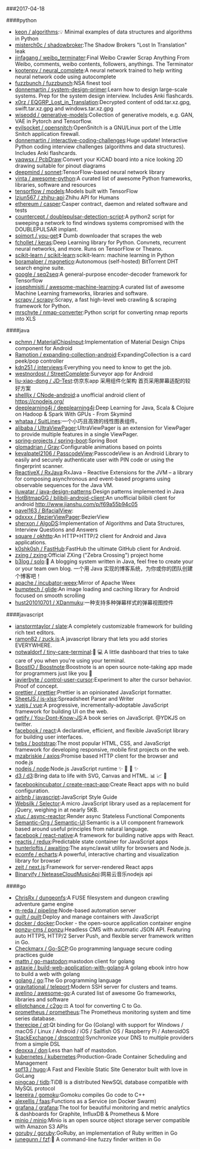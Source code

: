 ###2017-04-18

####python
* [keon / algorithms](https://github.com/keon/algorithms):💡 Minimal examples of data structures and algorithms in Python
* [misterch0c / shadowbroker](https://github.com/misterch0c/shadowbroker):The Shadow Brokers "Lost In Translation" leak
* [jinfagang / weibo_terminater](https://github.com/jinfagang/weibo_terminater):Final Weibo Crawler Scrap Anything From Weibo, comments, weibo contents, followers, anythings. The Terminator
* [kootenpv / neural_complete](https://github.com/kootenpv/neural_complete):A neural network trained to help writing neural network code using autocomplete
* [fuzzbunch / fuzzbunch](https://github.com/fuzzbunch/fuzzbunch):NSA finest tool
* [donnemartin / system-design-primer](https://github.com/donnemartin/system-design-primer):Learn how to design large-scale systems. Prep for the system design interview. Includes Anki flashcards.
* [x0rz / EQGRP_Lost_in_Translation](https://github.com/x0rz/EQGRP_Lost_in_Translation):Decrypted content of odd.tar.xz.gpg, swift.tar.xz.gpg and windows.tar.xz.gpg
* [wiseodd / generative-models](https://github.com/wiseodd/generative-models):Collection of generative models, e.g. GAN, VAE in Pytorch and Tensorflow.
* [evilsocket / opensnitch](https://github.com/evilsocket/opensnitch):OpenSnitch is a GNU/Linux port of the Little Snitch application firewall.
* [donnemartin / interactive-coding-challenges](https://github.com/donnemartin/interactive-coding-challenges):Huge update! Interactive Python coding interview challenges (algorithms and data structures). Includes Anki flashcards.
* [yaqwsx / PcbDraw](https://github.com/yaqwsx/PcbDraw):Convert your KiCAD board into a nice looking 2D drawing suitable for pinout diagrams
* [deepmind / sonnet](https://github.com/deepmind/sonnet):TensorFlow-based neural network library
* [vinta / awesome-python](https://github.com/vinta/awesome-python):A curated list of awesome Python frameworks, libraries, software and resources
* [tensorflow / models](https://github.com/tensorflow/models):Models built with TensorFlow
* [lzjun567 / zhihu-api](https://github.com/lzjun567/zhihu-api):Zhihu API for Humans
* [ethereum / casper](https://github.com/ethereum/casper):Casper contract, daemon and related software and tests
* [countercept / doublepulsar-detection-script](https://github.com/countercept/doublepulsar-detection-script):A python2 script for sweeping a network to find windows systems compromised with the DOUBLEPULSAR implant.
* [soimort / you-get](https://github.com/soimort/you-get):⏬ Dumb downloader that scrapes the web
* [fchollet / keras](https://github.com/fchollet/keras):Deep Learning library for Python. Convnets, recurrent neural networks, and more. Runs on TensorFlow or Theano.
* [scikit-learn / scikit-learn](https://github.com/scikit-learn/scikit-learn):scikit-learn: machine learning in Python
* [boramalper / magnetico](https://github.com/boramalper/magnetico):Autonomous (self-hosted) BitTorrent DHT search engine suite.
* [google / seq2seq](https://github.com/google/seq2seq):A general-purpose encoder-decoder framework for Tensorflow
* [josephmisiti / awesome-machine-learning](https://github.com/josephmisiti/awesome-machine-learning):A curated list of awesome Machine Learning frameworks, libraries and software.
* [scrapy / scrapy](https://github.com/scrapy/scrapy):Scrapy, a fast high-level web crawling & scraping framework for Python.
* [mrschyte / nmap-converter](https://github.com/mrschyte/nmap-converter):Python script for converting nmap reports into XLS

####java
* [pchmn / MaterialChipsInput](https://github.com/pchmn/MaterialChipsInput):Implementation of Material Design Chips component for Android
* [Ramotion / expanding-collection-android](https://github.com/Ramotion/expanding-collection-android):ExpandingCollection is a card peek/pop controller
* [kdn251 / interviews](https://github.com/kdn251/interviews):Everything you need to know to get the job.
* [westnordost / StreetComplete](https://github.com/westnordost/StreetComplete):Surveyor app for Android
* [liu-xiao-dong / JD-Test](https://github.com/liu-xiao-dong/JD-Test):仿京东app 采用组件化架构 首页采用屏幕适配的较好方案
* [shellljx / CNode-android](https://github.com/shellljx/CNode-android):a unofficial android client of https://cnodejs.org/
* [deeplearning4j / deeplearning4j](https://github.com/deeplearning4j/deeplearning4j):Deep Learning for Java, Scala & Clojure on Hadoop & Spark With GPUs - From Skymind
* [whataa / SuitLines](https://github.com/whataa/SuitLines):一个小巧且高效的线性图表组件。
* [alibaba / UltraViewPager](https://github.com/alibaba/UltraViewPager):UltraViewPager is an extension for ViewPager to provide multiple features in a single ViewPager.
* [spring-projects / spring-boot](https://github.com/spring-projects/spring-boot):Spring Boot
* [glomadrian / Grav](https://github.com/glomadrian/Grav):Configurable animations based on points
* [kevalpatel2106 / PasscodeView](https://github.com/kevalpatel2106/PasscodeView):PasscodeView is an Android Library to easily and securely authenticate user with PIN code or using the fingerprint scanner.
* [ReactiveX / RxJava](https://github.com/ReactiveX/RxJava):RxJava – Reactive Extensions for the JVM – a library for composing asynchronous and event-based programs using observable sequences for the Java VM.
* [iluwatar / java-design-patterns](https://github.com/iluwatar/java-design-patterns):Design patterns implemented in Java
* [HotBitmapGG / bilibili-android-client](https://github.com/HotBitmapGG/bilibili-android-client):An unofficial bilibili client for android http://www.jianshu.com/p/f69a55b94c05
* [pavel163 / BifacialView](https://github.com/pavel163/BifacialView):
* [qdxxxx / BezierViewPager](https://github.com/qdxxxx/BezierViewPager):BezierView
* [sherxon / AlgoDS](https://github.com/sherxon/AlgoDS):Implementation of Algorithms and Data Structures, Interview Questions and Answers
* [square / okhttp](https://github.com/square/okhttp):An HTTP+HTTP/2 client for Android and Java applications.
* [k0shk0sh / FastHub](https://github.com/k0shk0sh/FastHub):FastHub the ultimate GitHub client for Android.
* [zxing / zxing](https://github.com/zxing/zxing):Official ZXing ("Zebra Crossing") project home
* [b3log / solo](https://github.com/b3log/solo):🎸 A blogging system written in Java, feel free to create your or your team own blog. 一个用 Java 实现的博客系统，为你或你的团队创建个博客吧！
* [apache / incubator-weex](https://github.com/apache/incubator-weex):Mirror of Apache Weex
* [bumptech / glide](https://github.com/bumptech/glide):An image loading and caching library for Android focused on smooth scrolling
* [hust201010701 / XDanmuku](https://github.com/hust201010701/XDanmuku):一种支持多种弹幕样式的弹幕视图控件

####javascript
* [ianstormtaylor / slate](https://github.com/ianstormtaylor/slate):A completely customizable framework for building rich text editors.
* [ramon82 / zuck.js](https://github.com/ramon82/zuck.js):A javascript library that lets you add stories EVERYWHERE.
* [notwaldorf / tiny-care-terminal](https://github.com/notwaldorf/tiny-care-terminal):💖 💻 A little dashboard that tries to take care of you when you're using your terminal.
* [BoostIO / Boostnote](https://github.com/BoostIO/Boostnote):Boostnote is an open source note-taking app made for programmers just like you 🚀
* [javierbyte / control-user-cursor](https://github.com/javierbyte/control-user-cursor):Experiment to alter the cursor behavior. Proof of concept.
* [prettier / prettier](https://github.com/prettier/prettier):Prettier is an opinionated JavaScript formatter.
* [SheetJS / js-xlsx](https://github.com/SheetJS/js-xlsx):Spreadsheet Parser and Writer
* [vuejs / vue](https://github.com/vuejs/vue):A progressive, incrementally-adoptable JavaScript framework for building UI on the web.
* [getify / You-Dont-Know-JS](https://github.com/getify/You-Dont-Know-JS):A book series on JavaScript. @YDKJS on twitter.
* [facebook / react](https://github.com/facebook/react):A declarative, efficient, and flexible JavaScript library for building user interfaces.
* [twbs / bootstrap](https://github.com/twbs/bootstrap):The most popular HTML, CSS, and JavaScript framework for developing responsive, mobile first projects on the web.
* [mzabriskie / axios](https://github.com/mzabriskie/axios):Promise based HTTP client for the browser and node.js
* [nodejs / node](https://github.com/nodejs/node):Node.js JavaScript runtime ✨ 🐢 🚀 ✨
* [d3 / d3](https://github.com/d3/d3):Bring data to life with SVG, Canvas and HTML. 📊 📈 🎉
* [facebookincubator / create-react-app](https://github.com/facebookincubator/create-react-app):Create React apps with no build configuration.
* [airbnb / javascript](https://github.com/airbnb/javascript):JavaScript Style Guide
* [Websilk / Selector](https://github.com/Websilk/Selector):A micro JavaScript library used as a replacement for jQuery, weighing in at nearly 5KB.
* [xtuc / async-reactor](https://github.com/xtuc/async-reactor):Render async Stateless Functional Components
* [Semantic-Org / Semantic-UI](https://github.com/Semantic-Org/Semantic-UI):Semantic is a UI component framework based around useful principles from natural language.
* [facebook / react-native](https://github.com/facebook/react-native):A framework for building native apps with React.
* [reactjs / redux](https://github.com/reactjs/redux):Predictable state container for JavaScript apps
* [hunterloftis / awaiting](https://github.com/hunterloftis/awaiting):The async/await utility for browsers and Node.js.
* [ecomfe / echarts](https://github.com/ecomfe/echarts):A powerful, interactive charting and visualization library for browser
* [zeit / next.js](https://github.com/zeit/next.js):Framework for server-rendered React apps
* [Binaryify / NeteaseCloudMusicApi](https://github.com/Binaryify/NeteaseCloudMusicApi):网易云音乐nodejs api

####go
* [ChrisRx / dungeonfs](https://github.com/ChrisRx/dungeonfs):A FUSE filesystem and dungeon crawling adventure game engine
* [m-reda / pipeline](https://github.com/m-reda/pipeline):Node-based automation server
* [quilt / quilt](https://github.com/quilt/quilt):Deploy and manage containers with JavaScript
* [docker / docker](https://github.com/docker/docker):Docker - the open-source application container engine
* [ponzu-cms / ponzu](https://github.com/ponzu-cms/ponzu):Headless CMS with automatic JSON API. Featuring auto HTTPS, HTTP/2 Server Push, and flexible server framework written in Go.
* [Checkmarx / Go-SCP](https://github.com/Checkmarx/Go-SCP):Go programming language secure coding practices guide
* [mattn / go-mastodon](https://github.com/mattn/go-mastodon):mastodon client for golang
* [astaxie / build-web-application-with-golang](https://github.com/astaxie/build-web-application-with-golang):A golang ebook intro how to build a web with golang
* [golang / go](https://github.com/golang/go):The Go programming language
* [gravitational / teleport](https://github.com/gravitational/teleport):Modern SSH server for clusters and teams.
* [avelino / awesome-go](https://github.com/avelino/awesome-go):A curated list of awesome Go frameworks, libraries and software
* [elliotchance / c2go](https://github.com/elliotchance/c2go):⚖️ A tool for converting C to Go.
* [prometheus / prometheus](https://github.com/prometheus/prometheus):The Prometheus monitoring system and time series database.
* [therecipe / qt](https://github.com/therecipe/qt):Qt binding for Go (Golang) with support for Windows / macOS / Linux / Android / iOS / Sailfish OS / Raspberry Pi / AsteroidOS
* [StackExchange / dnscontrol](https://github.com/StackExchange/dnscontrol):Synchronize your DNS to multiple providers from a simple DSL
* [deoxxa / don](https://github.com/deoxxa/don):Less than half of mastodon.
* [kubernetes / kubernetes](https://github.com/kubernetes/kubernetes):Production-Grade Container Scheduling and Management
* [spf13 / hugo](https://github.com/spf13/hugo):A Fast and Flexible Static Site Generator built with love in GoLang
* [pingcap / tidb](https://github.com/pingcap/tidb):TiDB is a distributed NewSQL database compatible with MySQL protocol
* [lpereira / gomoku](https://github.com/lpereira/gomoku):Gomoku compiles Go code to C++
* [alexellis / faas](https://github.com/alexellis/faas):Functions as a Service (on Docker Swarm)
* [grafana / grafana](https://github.com/grafana/grafana):The tool for beautiful monitoring and metric analytics & dashboards for Graphite, InfluxDB & Prometheus & More
* [minio / minio](https://github.com/minio/minio):Minio is an open source object storage server compatible with Amazon S3 APIs
* [goruby / goruby](https://github.com/goruby/goruby):GoRuby, an implementation of Ruby written in Go
* [junegunn / fzf](https://github.com/junegunn/fzf):🌸 A command-line fuzzy finder written in Go
